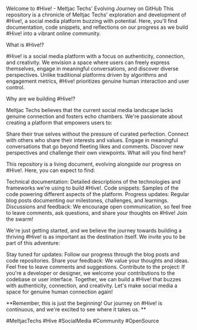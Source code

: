 
Welcome to #Hive! - Meltjac Techs' Evolving Journey on GitHub
This repository is a chronicle of Meltjac Techs' exploration and development of #Hive!, a social media platform buzzing with potential. Here, you'll find documentation, code snippets, and reflections on our progress as we build #Hive! into a vibrant online community.

What is #Hive!?

#Hive! is a social media platform with a focus on authenticity, connection, and creativity. We envision a space where users can freely express themselves, engage in meaningful conversations, and discover diverse perspectives. Unlike traditional platforms driven by algorithms and engagement metrics, #Hive! prioritizes genuine human interaction and user control.

Why are we building #Hive!?

Meltjac Techs believes that the current social media landscape lacks genuine connection and fosters echo chambers. We're passionate about creating a platform that empowers users to:

Share their true selves without the pressure of curated perfection.
Connect with others who share their interests and values.
Engage in meaningful conversations that go beyond fleeting likes and comments.
Discover new perspectives and challenge their own viewpoints.
What will you find here?

This repository is a living document, evolving alongside our progress on #Hive!. Here, you can expect to find:

Technical documentation: Detailed descriptions of the technologies and frameworks we're using to build #Hive!.
Code snippets: Samples of the code powering different aspects of the platform.
Progress updates: Regular blog posts documenting our milestones, challenges, and learnings.
Discussions and feedback: We encourage open communication, so feel free to leave comments, ask questions, and share your thoughts on #Hive!
Join the swarm!

We're just getting started, and we believe the journey towards building a thriving #Hive! is as important as the destination itself. We invite you to be part of this adventure:

Stay tuned for updates: Follow our progress through the blog posts and code repositories.
Share your feedback: We value your thoughts and ideas. Feel free to leave comments and suggestions.
Contribute to the project: If you're a developer or designer, we welcome your contributions to the codebase or user interface.
Together, we can build a #Hive! that buzzes with authenticity, connection, and creativity. Let's make social media a space for genuine human connection again!

**Remember, this is just the beginning! Our journey on #Hive! is continuous, and we're excited to see where it takes us. **

#MeltjacTechs #Hive #SocialMedia #Community #OpenSource
